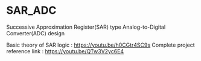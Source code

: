 # SAR_ADC
Successive Approximation Register(SAR) type Analog-to-Digital Converter(ADC) design

Basic theory of SAR logic : https://youtu.be/h0CGtr4SC9s
Complete project reference link : https://youtu.be/QTw3V2yc6E4
